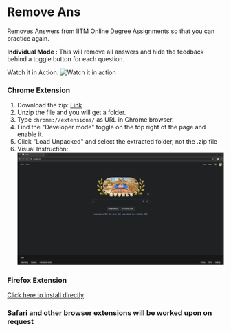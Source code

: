 # Remove Ans

Removes Answers from IITM Online Degree Assignments so that you can practice again.

**Individual Mode :** This will remove all answers and hide the feedback behind a toggle button for each question.

Watch it in Action:
![Watch it in action](https://github.com/rawfiul/remove_ans/blob/main/readme_assets/In_Action.gif)

### Chrome Extension
1. Download the zip: [Link](https://raw.githubusercontent.com/rawfiul/remove_ans/main/chrome_extension/remove_ans_chrome.zip)
2. Unzip the file and you will get a folder.
3. Type ```chrome://extensions/``` as URL in Chrome browser.
4. Find the "Developer mode" toggle on the top right of the page and enable it.
5. Click "Load Unpacked" and select the extracted folder, not the .zip file
5. Visual Instruction: ![How to install this extension](https://github.com/rawfiul/remove_ans/blob/main/readme_assets/Chrome_loading.gif)

### Firefox Extension
[Click here to install directly](https://remove-ans.pages.dev/firefox_extension/remove_ans.xpi)


### Safari and other browser extensions will be worked upon on request

